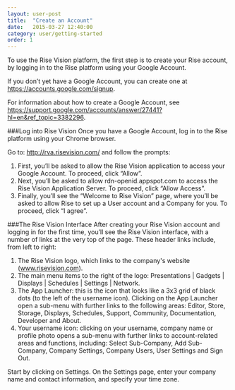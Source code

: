 ```yaml
---
layout: user-post
title:  "Create an Account"
date:   2015-03-27 12:40:00
category: user/getting-started
order: 1
---
```


To use the Rise Vision platform, the first step is to create your Rise account, by logging in to the Rise platform using your Google Account.  

If you don’t yet have a Google Account, you can create one at https://accounts.google.com/signup.  

For information about how to create a Google Account, see https://support.google.com/accounts/answer/27441?hl=en&ref_topic=3382296.


###Log into Rise Vision
Once you have a Google Account, log in to the Rise platform using your Chrome browser. 

Go to: http://rva.risevision.com/ and follow the prompts:  

1. First, you’ll be asked to allow the Rise Vision application to access your Google Account.  To proceed, click “Allow”.  
2. Next, you’ll be asked to allow rdn-openid.appspot.com to access the Rise Vision Application Server.  To proceed, click “Allow Access”.  
3. Finally, you’ll see the “Welcome to Rise Vision” page, where you’ll be asked to allow Rise to set up a User account and a Company for you.  To proceed, click “I agree”.

###The Rise Vision Interface
After creating your Rise Vision account and logging in for the first time, you’ll see the Rise Vision interface, with a number of links at the very top of the page.  These header links include, from left to right:  

1. The Rise Vision logo, which links to the company's website (www.risevision.com).
2. The main menu items to the right of the logo: Presentations | Gadgets | Displays | Schedules | Settings | Network.
3. The App Launcher: this is the icon that looks like a 3x3 grid of black dots (to the left of the username icon). Clicking on the App Launcher open a sub-menu with further links to the following areas: Editor, Store, Storage, Displays, Schedules, Support, Community, Documentation, Developer and About.
4. Your username icon: clicking on your username, company name or profile photo opens a sub-menu with further links to account-related areas and functions, including: Select Sub-Company, Add Sub-Company, Company Settings, Company Users, User Settings and Sign Out.

Start by clicking on Settings.  On the Settings page, enter your company name and contact information, and specify your time zone. 
